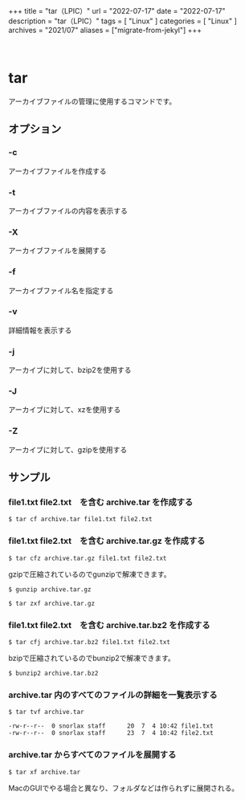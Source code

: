 +++
title = "tar（LPIC）"
url = "2022-07-17"
date = "2022-07-17"
description = "tar（LPIC）"
tags = [
  "Linux"
]
categories = [
  "Linux"
]
archives = "2021/07"
aliases = ["migrate-from-jekyl"]
+++

<br>

# tar

アーカイブファイルの管理に使用するコマンドです。


## オプション

### -c

アーカイブファイルを作成する

### -t

アーカイブファイルの内容を表示する

### -X

アーカイブファイルを展開する

### -f

アーカイブファイル名を指定する

### -v

詳細情報を表示する

### -j

アーカイブに対して、bzip2を使用する

### -J

アーカイブに対して、xzを使用する

### -Z

アーカイブに対して、gzipを使用する


## サンプル

### file1.txt file2.txt　を含む archive.tar を作成する

```
$ tar cf archive.tar file1.txt file2.txt
```

### file1.txt file2.txt　を含む archive.tar.gz を作成する

```
$ tar cfz archive.tar.gz file1.txt file2.txt
```

gzipで圧縮されているのでgunzipで解凍できます。

```
$ gunzip archive.tar.gz
```



```
$ tar zxf archive.tar.gz
```

### file1.txt file2.txt　を含む archive.tar.bz2 を作成する

```
$ tar cfj archive.tar.bz2 file1.txt file2.txt
```

bzipで圧縮されているのでbunzip2で解凍できます。

```
$ bunzip2 archive.tar.bz2
```




### archive.tar 内のすべてのファイルの詳細を一覧表示する

```
$ tar tvf archive.tar
```

```
-rw-r--r--  0 snorlax staff      20  7  4 10:42 file1.txt
-rw-r--r--  0 snorlax staff      23  7  4 10:42 file2.txt
```

### archive.tar からすべてのファイルを展開する

```
$ tar xf archive.tar
```

MacのGUIでやる場合と異なり、フォルダなどは作られずに展開される。


